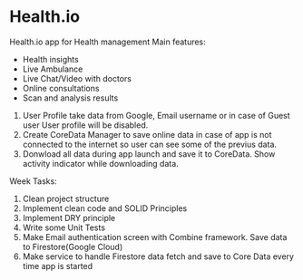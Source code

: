 # Health.io
 Health.io app for Health management
 Main features: 
 - Health insights 
 - Live Ambulance 
 - Live Chat/Video with doctors
 - Online consultations 
 - Scan and analysis results

1. User Profile take data from Google, Email username or in case of Guest user User profile will be disabled.
2. Create CoreData Manager to save online data in case of app is not connected to the internet so user can see some of the previus data.
3. Donwload all data during app launch and save it to CoreData. Show activity indicator while downloading data.


Week Tasks:
 1. Clean project structure
 2. Implement clean code and SOLID Principles 
 3. Implement DRY principle
 4. Write some Unit Tests 
 5. Make Email authentication screen with Combine framework. Save data to Firestore(Google Cloud)
 6. Make service to handle Firestore data fetch and save to Core Data every time app is started
